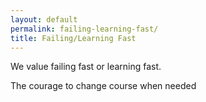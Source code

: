 ```yaml
---
layout: default
permalink: failing-learning-fast/
title: Failing/Learning Fast
---
```

We value failing fast or learning fast.

The courage to change course when needed

